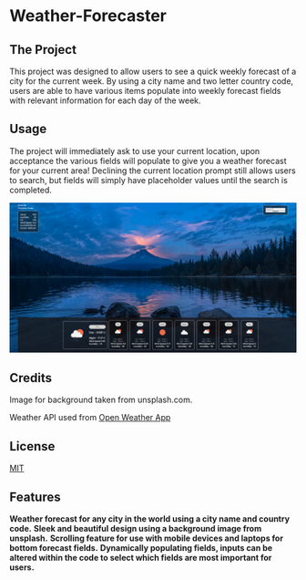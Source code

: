 # Weather-Forecaster

## The Project

This project was designed to allow users to see a quick weekly forecast of a city for the current week. By using a city name and two letter country code, users are able to have various items populate into weekly forecast fields with relevant information for each day of the week.

## Usage

The project will immediately ask to use your current location, upon acceptance the various fields will populate to give you a weather forecast for your current area! Declining the current location prompt still allows users to search, but fields will simply have placeholder values until the search is completed.

![screenshot](./assets/readme-screenshot.PNG)

## Credits

Image for background taken from unsplash.com.

Weather API used from [Open Weather App](https://home.openweathermap.org/)

## License

[MIT](https://choosealicense.com/licenses/mit/)

## Features

**Weather forecast for any city in the world using a city name and country code.**
**Sleek and beautiful design using a background image from unsplash.**
**Scrolling feature for use with mobile devices and laptops for bottom forecast fields.**
**Dynamically populating fields, inputs can be altered within the code to select which fields are most important for users.**
